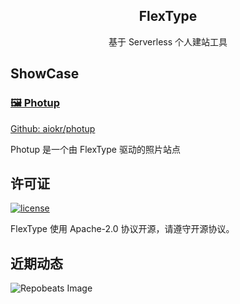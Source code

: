 <h2 align="center"><b>FlexType</b></h2>

<p align="center">基于 Serverless 个人建站工具</p>

## ShowCase

### [🖼️ Photup](https://photup.art)

[Github: aiokr/photup](https://github.com/aiokr/photup)

Photup 是一个由 FlexType 驱动的照片站点

## 许可证

[![license](https://img.shields.io/github/license/aiokr/flextype.svg?style=flat-square)](https://github.comaiokr/flextype/blob/master/LICENSE)

FlexType 使用 Apache-2.0 协议开源，请遵守开源协议。

## 近期动态

![Repobeats Image](https://repobeats.axiom.co/api/embed/0966fc4f37f8926a753f155dfc72c67ef3eaa24e.svg "Repobeats analytics image")
